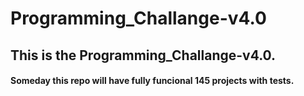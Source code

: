 # Programming_Challange-v4.0
## This is the Programming_Challange-v4.0.
#### Someday this repo will have fully funcional 145 projects with tests.
